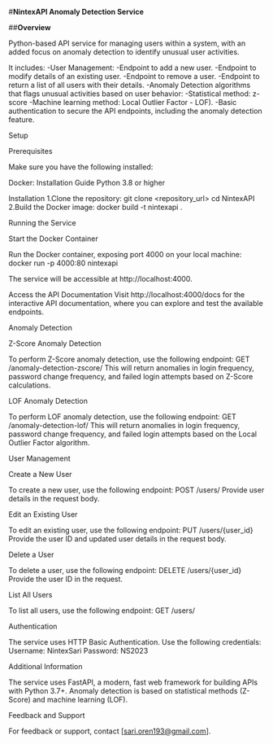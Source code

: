 #**NintexAPI Anomaly Detection Service**

##**Overview**

Python-based API service for managing users within a system, with an added focus on anomaly detection to identify unusual user activities. 

It includes:
-User Management:
  -Endpoint to add a new user.
  -Endpoint to modify details of an existing user.
  -Endpoint to remove a user.
  -Endpoint to return a list of all users with their details.
-Anomaly Detection algorithms that flags unusual activities based on user behavior:
  -Statistical method: z-score
  -Machine learning method: Local Outlier Factor - LOF).
-Basic authentication to secure the API endpoints, including the anomaly detection feature. 


Setup

Prerequisites

Make sure you have the following installed:

Docker: Installation Guide
Python 3.8 or higher

Installation
1.Clone the repository:
  git clone <repository_url>
  cd NintexAPI
2.Build the Docker image:
  docker build -t nintexapi .

Running the Service

Start the Docker Container

Run the Docker container, exposing port 4000 on your local machine:
docker run -p 4000:80 nintexapi

The service will be accessible at http://localhost:4000.

Access the API Documentation
Visit http://localhost:4000/docs for the interactive API documentation, where you can explore and test the available endpoints.

Anomaly Detection

Z-Score Anomaly Detection

To perform Z-Score anomaly detection, use the following endpoint:
GET /anomaly-detection-zscore/
This will return anomalies in login frequency, password change frequency, and failed login attempts based on Z-Score calculations.

LOF Anomaly Detection

To perform LOF anomaly detection, use the following endpoint:
GET /anomaly-detection-lof/
This will return anomalies in login frequency, password change frequency, and failed login attempts based on the Local Outlier Factor algorithm.

User Management

Create a New User

To create a new user, use the following endpoint:
POST /users/
Provide user details in the request body.

Edit an Existing User

To edit an existing user, use the following endpoint:
PUT /users/{user_id}
Provide the user ID and updated user details in the request body.

Delete a User

To delete a user, use the following endpoint:
DELETE /users/{user_id}
Provide the user ID in the request.

List All Users

To list all users, use the following endpoint:
GET /users/

Authentication

The service uses HTTP Basic Authentication. Use the following credentials:
Username: NintexSari
Password: NS2023

Additional Information

The service uses FastAPI, a modern, fast web framework for building APIs with Python 3.7+.
Anomaly detection is based on statistical methods (Z-Score) and machine learning (LOF).

Feedback and Support

For feedback or support, contact [sari.oren193@gmail.com].
